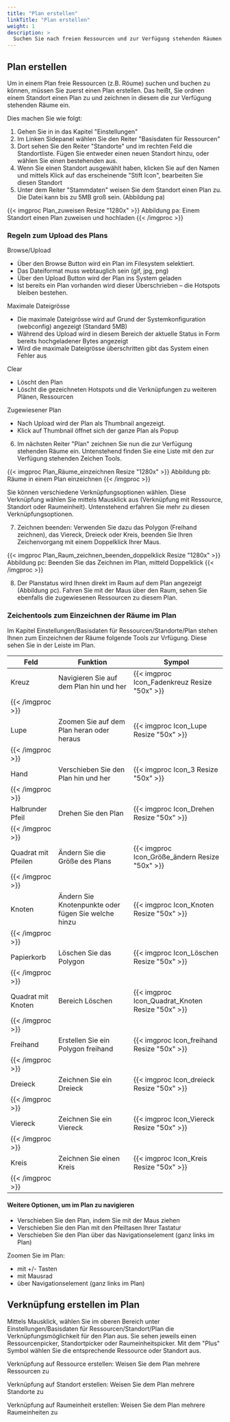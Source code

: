 ```yaml
---
title: "Plan erstellen"
linkTitle: "Plan erstellen"
weight: 1
description: >
  Suchen Sie nach freien Ressourcen und zur Verfügung stehenden Räumen im Plan. 
---
```


## Plan erstellen 
Um in einem Plan freie Ressourcen (z.B. Röume) suchen und buchen zu können, müssen Sie zuerst einen Plan erstellen. Das heißt, Sie ordnen einem Standort einen Plan zu und zeichnen in diesem die zur Verfügung stehenden Räume ein. 

Dies machen Sie wie folgt: 
1. Gehen Sie in in das Kapitel "Einstellungen" 
2. Im Linken Sidepanel wählen Sie den Reiter "Basisdaten für Ressourcen"
3. Dort sehen Sie den Reiter "Standorte" und im rechten Feld die Standortliste. Fügen Sie entweder einen neuen Standort hinzu, oder wählen Sie einen bestehenden aus. 
4. Wenn Sie einen Standort ausgewählt haben, klicken Sie auf den Namen und mittels Klick auf das erscheinende "Stift Icon", bearbeiten Sie diesen Standort
5. Unter dem Reiter "Stammdaten" weisen Sie dem Standort einen Plan zu. Die Datei kann bis zu 5MB groß sein. (Abbildung pa)

{{< imgproc Plan_zuweisen Resize "1280x" >}}
Abbildung pa: Einem Standort einen Plan zuweisen und hochladen
{{< /imgproc >}}

### Regeln zum Upload des Plans
Browse/Upload

* Über den Browse Button wird ein Plan im Filesystem selektiert.
* Das Dateiformat muss webtauglich sein (gif, jpg, png)
* Über den Upload Button wird der Plan ins System geladen
* Ist bereits ein Plan vorhanden wird dieser Überschrieben – die Hotspots bleiben bestehen.

Maximale Dateigrösse

* Die maximale Dateigrösse wird auf Grund der Systemkonfiguration (webconfig) angezeigt (Standard 5MB)
* Während des Upload wird in diesem Bereich der aktuelle Status in Form bereits hochgeladener Bytes angezeigt
* Wird die maximale Dateigrösse überschritten gibt das System einen Fehler aus

Clear

* Löscht den Plan
* Löscht die gezeichneten Hotspots und die Verknüpfungen zu weiteren Plänen, Ressourcen

Zugewiesener Plan

* Nach Upload wird der Plan als Thumbnail angezeigt.
* Klick auf Thumbnail öffnet sich der ganze Plan als Popup

6. Im nächsten Reiter "Plan" zeichnen Sie nun die zur Verfügung stehenden Räume ein. Untenstehend finden Sie eine Liste mit den zur Verfügung stehenden Zeichen Tools.

{{< imgproc Plan_Räume_einzeichnen Resize "1280x" >}}
Abbildung pb: Räume in einem Plan einzeichnen
{{< /imgproc >}}

Sie können verschiedene Verknüpfungsoptionen wählen. Diese Verknüpfung wählen Sie mittels Mausklick aus (Verknüpfung mit Ressource, Standort oder Raumeinheit). Untenstehend erfahren Sie mehr zu diesen Verknüpfungsoptionen. 

7. Zeichnen beenden: Verwenden Sie dazu das Polygon (Freihand zeichnen), das Viereck, Dreieck oder Kreis, beenden Sie Ihren Zeichenvorgang mit einem Doppelklick Ihrer Maus.

{{< imgproc Plan_Raum_zeichnen_beenden_doppelklick Resize "1280x" >}}
Abbildung pc: Beenden Sie das Zeichnen im Plan, mitteld Doppelklick
{{< /imgproc >}}

8. Der Planstatus wird Ihnen direkt im Raum auf dem Plan angezeigt (Abbildung pc). Fahren Sie mit der Maus über den Raum, sehen Sie ebenfalls die zugewiesenen Ressourcen zu diesem Plan.

### Zeichentools zum Einzeichnen der Räume im Plan
Im Kapitel Einstellungen/Basisdaten für Ressourcen/Standorte/Plan stehen Ihnen zum Einzeichnen der Räume folgende Tools zur Vrfügung. Diese sehen Sie in der Leiste im Plan.  

| Feld          | Funktion      | Sympol |
| ------------- |-------------  |-------------  |
| Kreuz | Navigieren Sie auf dem Plan hin und her | {{< imgproc Icon_Fadenkreuz Resize "50x" >}}
{{< /imgproc >}} |
|Lupe |Zoomen Sie auf dem Plan heran oder heraus  | {{< imgproc Icon_Lupe Resize "50x" >}}
{{< /imgproc >}} |
| Hand | Verschieben Sie den Plan hin und her | {{< imgproc Icon_3 Resize "50x" >}}
{{< /imgproc >}} |
| Halbrunder Pfeil | Drehen Sie den Plan | {{< imgproc Icon_Drehen Resize "50x" >}}
{{< /imgproc >}} |
| Quadrat mit Pfeilen | Ändern Sie die Größe des Plans | {{< imgproc Icon_Größe_ändern Resize "50x" >}}
{{< /imgproc >}} |
| Knoten | Ändern Sie Knotenpunkte oder fügen Sie welche hinzu | {{< imgproc Icon_Knoten Resize "50x" >}}
{{< /imgproc >}} |
| Papierkorb | Löschen Sie das Polygon | {{< imgproc Icon_Löschen Resize "50x" >}}
{{< /imgproc >}} |
| Quadrat mit Knoten | Bereich Löschen | {{< imgproc Icon_Quadrat_Knoten Resize "50x" >}}
{{< /imgproc >}} |
| Freihand | Erstellen Sie ein Polygon freihand | {{< imgproc Icon_freihand Resize "50x" >}}
{{< /imgproc >}} |
| Dreieck | Zeichnen Sie ein Dreieck | {{< imgproc Icon_dreieck Resize "50x" >}}
{{< /imgproc >}} |
| Viereck | Zeichnen Sie ein Viereck| {{< imgproc Icon_Viereck Resize "50x" >}}
{{< /imgproc >}} |
| Kreis | Zeichnen Sie einen Kreis | {{< imgproc Icon_Kreis Resize "50x" >}}
{{< /imgproc >}} |

#### Weitere Optionen, um im Plan zu navigieren

* Verschieben Sie den Plan, indem Sie mit der Maus ziehen
* Verschieben Sie den Plan mit den Pfeiltasen Ihrer Tastatur
* Verschieben Sie den Plan über das Navigationselement (ganz links im Plan)

Zoomen Sie im Plan:
* mit +/- Tasten
* mit Mausrad
* über Navigationselement (ganz links im Plan)

## Verknüpfung erstellen im Plan
Mittels Mausklick, wählen Sie im oberen Bereich unter Einstellungen/Basisdaten für Ressourcen/Standort/Plan die Verknüpfungsmöglichkeit für den Plan aus. Sie sehen jeweils einen Ressourcenpicker, Standortpicker oder Raumeinheitspicker. Mit dem "Plus" Symbol wählen Sie die entsprechende Ressource oder Standort aus. 

Verknüpfung auf Ressource erstellen: Weisen Sie dem Plan mehrere Ressourcen zu 

Verknüpfung auf Standort erstellen: Weisen Sie dem Plan mehrere Standorte zu

Verknüpfung auf Raumeinheit erstellen: Weisen Sie dem Plan mehrere Raumeinheiten zu